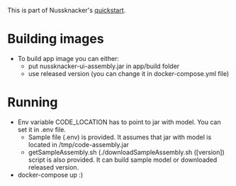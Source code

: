 This is part of Nussknacker's [quickstart](https://touk.github.io/nussknacker/Quickstart.html).

Building images
=====
* To build app image you can either:
  * put nussknacker-ui-assembly.jar in app/build folder
  * use released version (you can change it in docker-compose.yml file) 

Running
=======
* Env variable CODE_LOCATION has to point to jar with model.
  You can set it in .env file. 
    * Sample file (.env) is provided. It assumes that jar with model is located in /tmp/code-assembly.jar
    * getSampleAssembly.sh (./downloadSampleAssembly.sh ([version]) script is also provided. It can build sample model or downloaded released version.   
* docker-compose up :)
